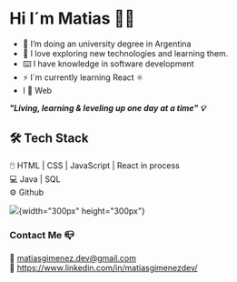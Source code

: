 # Hi I´m Matias 👋🏽

- 🔭 I’m doing an university degree in Argentina
- 🌱 I love exploring new technologies and learning them.
- ⌨️ I have knowledge in software development
- ⚡ I´m currently learning React ⚛️
-  I 🧡 Web

***"Living, learning & leveling up one day at a time" 💡***

## 🛠 Tech Stack

🖱️   HTML | CSS | JavaScript | React in process <br/>
💻   Java | SQL <br/>
⚙️   Github 

![](https://i.pinimg.com/originals/06/60/ef/0660efe82fa3da42ed56eef013171835.gif){width="300px" height="300px"}

### Contact Me 📪

📧 matiasgimenez.dev@gmail.com <br/>
👔 https://www.linkedin.com/in/matiasgimenezdev/


